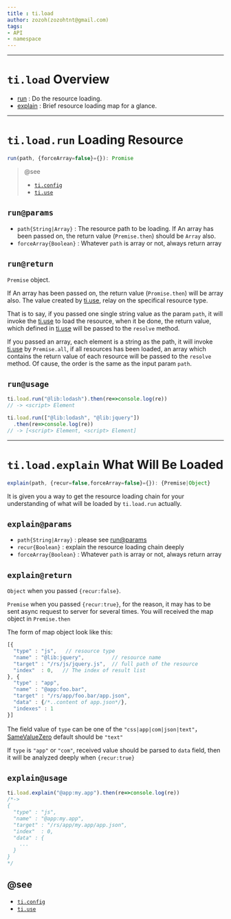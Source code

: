 ```yaml
---
title : ti.load
author: zozoh(zozohtnt@gmail.com)
tags:
- API
- namespace
---
```


-------------------------------------------------
# `ti.load` Overview

- [run](#run) : Do the resource loading.
- [explain](#explain) : Brief resource loading map for a glance.

-------------------------------------------------
# `ti.load.run` Loading Resource

```js
run(path, {forceArray=false}={}): Promise
```

> @see
> - [`ti.config`](ti.config.md)
> - [`ti.use`](ti.use.md)

## `run@params`

- `path{String|Array}` : The resource path to be loading. If An array has been passed on, the return value (`Premise.then`) should be `Array` also.
- `forceArray{Boolean}` : Whatever `path` is array or not, always return array

## `run@return`

`Premise` object. 

If An array has been passed on, the return value (`Promise.then`) will be array also. The value created by [ti.use](ti.use.md), relay on the specifical resource type.

That is to say, if you passed one single string value as the param `path`, it will invoke the [ti.use](ti.use.md) to load the resource, when it be done, the return value, which defined in [ti.use](ti.use.md) will be passed to the `resolve` method.

If you passed an array, each element is a string as the path, it will invoke [ti.use](ti.use.md) by `Premise.all`, if all resources has been loaded, an array which contains the return value of each resource will be passed to the `resolve` method. Of cause, the order is the same as the input param `path`.


## `run@usage`

```js
ti.load.run("@lib:lodash").then(re=>console.log(re))
// -> <script> Element

ti.load.run(["@lib:lodash", "@lib:jquery"])
  .then(re=>console.log(re))
// -> [<script> Element, <script> Element]
```

-------------------------------------------------
# `ti.load.explain` What Will Be Loaded

```js
explain(path, {recur=false,forceArray=false}={}): {Premise|Object}
```
It is given you a way to get the resource loading chain for your understanding of what will be loaded by `ti.load.run` actually.

## `explain@params`

- `path{String|Array}` : please see [run@params](#run@params)
- `recur{Boolean}` : explain the resource loading chain deeply
- `forceArray{Boolean}` : Whatever `path` is array or not, always return array

## `explain@return`

`Object` when you passed `{recur:false}`. 

`Premise` when you passed `{recur:true}`, for the reason, it may has to be sent async request to server for several times. You will received the map object in `Premise.then`

The form of map object look like this:

```js
[{
  "type" : "js",   // resource type
  "name" : "@lib:jquery",         // resource name
  "target" : "/rs/js/jquery.js",  // full path of the resource
  "index"  : 0,   // The index of result list
}, {
  "type" : "app",
  "name" : "@app:foo.bar",
  "target" : "/rs/app/foo.bar/app.json",
  "data" : {/*..content of app.json*/},
  "indexes" : 1
}]
```

The field value of `type` can be one of the `"css|app|com|json|text"`， [SameValueZero][svz] default should be `"text"`

If `type` is `"app"` or `"com"`, received value should be parsed to `data` field, then it will be analyzed deeply when `{recur:true}`

## `explain@usage`

```js
ti.load.explain("@app:my.app").then(re=>console.log(re))
/*->
{
  "type" : "js",
  "name" : "@app:my.app",
  "target" : "/rs/app/my.app/app.json",
  "index"  : 0,
  "data" : {
    ...
  }
}
*/
```

## @see

- [`ti.config`](ti.config.md)
- [`ti.use`](ti.use.md)


[svz]:http://ecma-international.org/ecma-262/7.0/#sec-samevaluezero